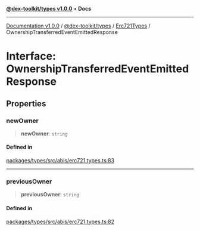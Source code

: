 [**@dex-toolkit/types v1.0.0**](../../../README.md) • **Docs**

***

[Documentation v1.0.0](../../../../../packages.md) / [@dex-toolkit/types](../../../README.md) / [Erc721Types](../README.md) / OwnershipTransferredEventEmittedResponse

# Interface: OwnershipTransferredEventEmittedResponse

## Properties

### newOwner

> **newOwner**: `string`

#### Defined in

[packages/types/src/abis/erc721.types.ts:83](https://github.com/niZmosis/dex-toolkit/blob/3d8b41b44787b30fbea5de3ab4737662ffb61bc8/packages/types/src/abis/erc721.types.ts#L83)

***

### previousOwner

> **previousOwner**: `string`

#### Defined in

[packages/types/src/abis/erc721.types.ts:82](https://github.com/niZmosis/dex-toolkit/blob/3d8b41b44787b30fbea5de3ab4737662ffb61bc8/packages/types/src/abis/erc721.types.ts#L82)
